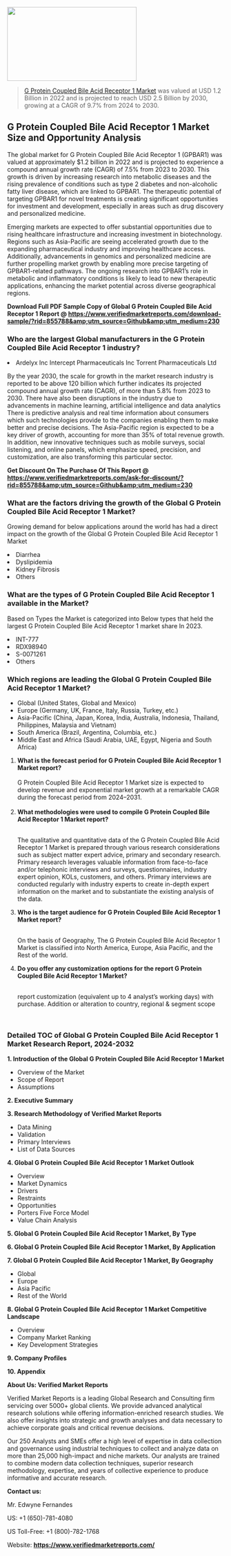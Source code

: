 <img src="https://ffe5etoiles.com/wp-content/uploads/2024/12/MST1-300x171.png" alt="" width="300" height="171" class="alignnone size-medium wp-image-20088" /><blockquote><p><p><a href="https://www.verifiedmarketreports.com/download-sample/?rid=855788&utm_source=Github&utm_medium=230" target="_blank">G Protein Coupled Bile Acid Receptor 1 Market</a> was valued at USD 1.2 Billion in 2022 and is projected to reach USD 2.5 Billion by 2030, growing at a CAGR of 9.7% from 2024 to 2030.</p></blockquote><p><h2>G Protein Coupled Bile Acid Receptor 1 Market Size and Opportunity Analysis</h2><p>The global market for G Protein Coupled Bile Acid Receptor 1 (GPBAR1) was valued at approximately $1.2 billion in 2022 and is projected to experience a compound annual growth rate (CAGR) of 7.5% from 2023 to 2030. This growth is driven by increasing research into metabolic diseases and the rising prevalence of conditions such as type 2 diabetes and non-alcoholic fatty liver disease, which are linked to GPBAR1. The therapeutic potential of targeting GPBAR1 for novel treatments is creating significant opportunities for investment and development, especially in areas such as drug discovery and personalized medicine.</p><p>Emerging markets are expected to offer substantial opportunities due to rising healthcare infrastructure and increasing investment in biotechnology. Regions such as Asia-Pacific are seeing accelerated growth due to the expanding pharmaceutical industry and improving healthcare access. Additionally, advancements in genomics and personalized medicine are further propelling market growth by enabling more precise targeting of GPBAR1-related pathways. The ongoing research into GPBAR1’s role in metabolic and inflammatory conditions is likely to lead to new therapeutic applications, enhancing the market potential across diverse geographical regions.</p></p><p class=""><strong>Download Full PDF Sample Copy of Global G Protein Coupled Bile Acid Receptor 1 Report @ <a href="https://www.verifiedmarketreports.com/download-sample/?rid=855788&amp;utm_source=Github&amp;utm_medium=230" target="_blank">https://www.verifiedmarketreports.com/download-sample/?rid=855788&amp;utm_source=Github&amp;utm_medium=230</a></strong></p><h3 id="" class="">Who are the largest Global manufacturers in the G Protein Coupled Bile Acid Receptor 1 industry?</h3><p><li>Ardelyx Inc Intercept Pharmaceuticals Inc Torrent Pharmaceuticals Ltd</li></p><div class=""><div class="" dir="" data-message-author-role="" data-message-id="" data-message-model-slug=""><div class=""><div class=""><div class=""><div class="" dir="" data-message-author-role="" data-message-id="" data-message-model-slug=""><div class=""><div class=""><p>By the year 2030, the scale for growth in the market research industry is reported to be above 120 billion which further indicates its projected compound annual growth rate (CAGR), of more than 5.8% from 2023 to 2030. There have also been disruptions in the industry due to advancements in machine learning, artificial intelligence and data analytics There is predictive analysis and real time information about consumers which such technologies provide to the companies enabling them to make better and precise decisions. The Asia-Pacific region is expected to be a key driver of growth, accounting for more than 35% of total revenue growth. In addition, new innovative techniques such as mobile surveys, social listening, and online panels, which emphasize speed, precision, and customization, are also transforming this particular sector.</p><p><strong>Get Discount On The Purchase Of This Report @&nbsp; <a href="https://www.verifiedmarketreports.com/ask-for-discount/?rid=855788&amp;utm_source=Github&amp;utm_medium=230" target="_blank">https://www.verifiedmarketreports.com/ask-for-discount/?rid=855788&amp;utm_source=Github&amp;utm_medium=230</a></strong></p></div></div></div></div></div></div></div></div><h3 id="" class="">What are the factors driving the growth of the Global G Protein Coupled Bile Acid Receptor 1 Market?</h3><p id="" class="">Growing demand for below applications around the world has had a direct impact on the growth of the Global G Protein Coupled Bile Acid Receptor 1 Market</p><p id="" class=""><li>Diarrhea</li><li> Dyslipidemia</li><li> Kidney Fibrosis</li><li> Others</li></p><h3 id="" class="">What are the types of G Protein Coupled Bile Acid Receptor 1 available in the Market?</h3><p id="" class="">Based on Types the Market is categorized into Below types that held the largest G Protein Coupled Bile Acid Receptor 1 market share In 2023.</p><p id="" class=""><li>INT-777</li><li> RDX98940</li><li> S-0071261</li><li> Others</li></p><h3 id="" class="">Which regions are leading the Global G Protein Coupled Bile Acid Receptor 1 Market?</h3><ul><li>Global (United States, Global and Mexico)</li><li>Europe (Germany, UK, France, Italy, Russia, Turkey, etc.)</li><li>Asia-Pacific (China, Japan, Korea, India, Australia, Indonesia, Thailand, Philippines, Malaysia and Vietnam)</li><li>South America (Brazil, Argentina, Columbia, etc.)</li><li>Middle East and Africa (Saudi Arabia, UAE, Egypt, Nigeria and South Africa)</li></ul><p><ol><li><strong>What is the forecast period for G Protein Coupled Bile Acid Receptor 1 Market report?<br /></strong><br /><span data-sheets-root="1" data-sheets-value="{&quot;1&quot;:2,&quot;2&quot;:&quot;XXXX size is expected to develop revenue and exponential market growth at a remarkable CAGR during the forecast period from 2024&ndash;2030.&quot;}" data-sheets-userformat="{&quot;2&quot;:12674,&quot;4&quot;:{&quot;1&quot;:2,&quot;2&quot;:16776960},&quot;10&quot;:2,&quot;11&quot;:0,&quot;15&quot;:&quot;Arial&quot;,&quot;16&quot;:12}">G Protein Coupled Bile Acid Receptor 1 Market size is expected to develop revenue and exponential market growth at a remarkable CAGR during the forecast period from 2024&ndash;2031.</span><br /><br /></li><li><strong>What methodologies were used to compile G Protein Coupled Bile Acid Receptor 1 Market report?<br /><br /></strong><p>The qualitative and quantitative data of the&nbsp;G Protein Coupled Bile Acid Receptor 1 Market is prepared through various research considerations such as subject matter expert advice, primary and secondary research. Primary research leverages valuable information from face-to-face and/or telephonic interviews and surveys, questionnaires, industry expert opinion, KOLs, customers, and others. Primary interviews are conducted regularly with industry experts to create in-depth expert information on the market and to substantiate the existing analysis of the data.&nbsp;</p></li><li><strong>Who is the target audience for G Protein Coupled Bile Acid Receptor 1 Market report?<br /><br /></strong><p>On the basis of Geography, The&nbsp;G Protein Coupled Bile Acid Receptor 1 Market is classified into North America, Europe, Asia Pacific, and the Rest of the world.</p></li><li><strong>Do you offer any customization options for the report G Protein Coupled Bile Acid Receptor 1 Market?<br /><br /></strong><p>report customization (equivalent up to 4 analyst&rsquo;s working days) with purchase. Addition or alteration to country, regional &amp; segment scope</p><p>&nbsp;</p></li></ol></p><h3 id="" class="">Detailed TOC of Global G Protein Coupled Bile Acid Receptor 1 Market Research Report, 2024-2032</h3><p id="" class=""><strong>1. Introduction of the Global G Protein Coupled Bile Acid Receptor 1 Market</strong></p><ul><li>Overview of the Market</li><li>Scope of Report</li><li>Assumptions</li></ul><p id="" class=""><strong>2. Executive Summary</strong></p><p id="" class=""><strong>3. Research Methodology of&nbsp;Verified Market Reports</strong></p><ul><li>Data Mining</li><li>Validation</li><li>Primary Interviews</li><li>List of Data Sources</li></ul><p id="" class=""><strong>4. Global G Protein Coupled Bile Acid Receptor 1 Market Outlook</strong></p><ul><li>Overview</li><li>Market Dynamics</li><li>Drivers</li><li>Restraints</li><li>Opportunities</li><li>Porters Five Force Model</li><li>Value Chain Analysis</li></ul><p id="" class=""><strong>5. Global G Protein Coupled Bile Acid Receptor 1 Market, By&nbsp;Type</strong></p><p id="" class=""><strong>6. Global G Protein Coupled Bile Acid Receptor 1 Market, By Application</strong></p><p id="" class=""><strong>7. Global G Protein Coupled Bile Acid Receptor 1 Market, By Geography</strong></p><ul><li>Global</li><li>Europe</li><li>Asia Pacific</li><li>Rest of the World</li></ul><p id="" class=""><strong>8. Global G Protein Coupled Bile Acid Receptor 1 Market Competitive Landscape</strong></p><ul><li>Overview</li><li>Company Market Ranking</li><li>Key Development Strategies</li></ul><p id="" class=""><strong>9. Company Profiles</strong></p><p id="" class=""><strong>10. Appendix</strong></p><p id="" class=""><strong>About Us: Verified Market Reports</strong></p><p id="" class="">Verified Market Reports is a leading Global Research and Consulting firm servicing over 5000+ global clients. We provide advanced analytical research solutions while offering information-enriched research studies. We also offer insights into strategic and growth analyses and data necessary to achieve corporate goals and critical revenue decisions.</p><p id="" class="">Our 250 Analysts and SMEs offer a high level of expertise in data collection and governance using industrial techniques to collect and analyze data on more than 25,000 high-impact and niche markets. Our analysts are trained to combine modern data collection techniques, superior research methodology, expertise, and years of collective experience to produce informative and accurate research.</p><p id="" class=""><strong>Contact us:</strong></p><p id="" class="">Mr. Edwyne Fernandes</p><p id="" class="">US: +1 (650)-781-4080</p><p id="" class="">US Toll-Free: +1 (800)-782-1768</p><p id="" class="">Website: <a target="" data-test-app-aware-link=""><strong>https://www.verifiedmarketreports.com/</strong></a></p>
